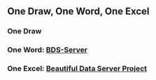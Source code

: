 ## One Draw, One Word, One Excel
### One Draw
### One Word: [BDS-Server](https://github.com/FL-LearningGroup/BeautifulData-Server/tree/lucas/dev/doc/BDS-Server/BDS-Server.doc)
### One Excel: [Beautiful Data Server Project](https://microsoft-my.sharepoint.com/:x:/p/v-diya/ES7gaLFsV0BAlzm-MXes2vIB2LS9uTSmTDcte74Redlx9w?e=Lie19T)